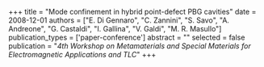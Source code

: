 +++
title = "Mode confinement in hybrid point-defect PBG cavities"
date = 2008-12-01
authors = ["E. Di Gennaro", "C. Zannini", "S. Savo", "A. Andreone", "G. Castaldi", "I. Gallina", "V. Galdi", "M. R. Masullo"]
publication_types = ['paper-conference']
abstract = ""
selected = false
publication = "*4th Workshop on Metamaterials and Special Materials for Electromagnetic Applications and TLC*"
+++

